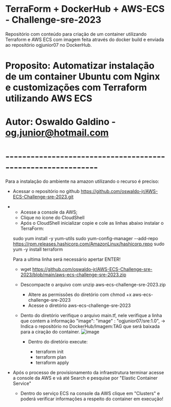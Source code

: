 # TerraForm + DockerHub + AWS-ECS - Challenge-sre-2023
Repositório com conteúdo para criação de um container utilizando Terraform e AWS ECS com imagem feita através do docker build e enviada ao repositório ogjunior07 no DockerHub.

# Proposito: Automatizar instalação de um container Ubuntu com Nginx e customizações com Terraform utilizando AWS ECS
# Autor: Oswaldo Galdino - og.junior@hotmail.com
# ------------------------------------------------------------

Para a instalação do ambiente na amazon utilizando o recurso é preciso:

- Acessar o repositório no github https://github.com/oswaldo-jr/AWS-ECS-Challenge-sre-2023.git
-
	- Acesse a console da AWS;
	- Clique no ícone do CloudShell
	- Após o CloudShell inicializar copie e cole as linhas abaixo instalar o TerraForm:
  
	sudo yum install -y yum-utils
	sudo yum-config-manager --add-repo https://rpm.releases.hashicorp.com/AmazonLinux/hashicorp.repo
	sudo yum -y install terraform  
  
  Para a ultima linha será necessário apertar ENTER!
    
	- wget https://github.com/oswaldo-jr/AWS-ECS-Challenge-sre-2023/blob/main/aws-ecs-challenge-sre-2023.zip
  
  - Descompacte o arquivo com unzip aws-ecs-challenge-sre-2023.zip
	- Altere as permissões do diretório com chmod +x aws-ecs-challenge-sre-2023
	- Acesse o diretório aws-ecs-challenge-sre-2023
   - Dento do diretório verifique o arquivo main.tf, nele verifique a linha que contem a informação "image":
       "image"     : "ogjunior07/sre:1.0", -> Indica o repositório no DockerHub/Imagem:TAG que será baixada para a ciração do container.
       ![image](https://user-images.githubusercontent.com/130579714/234587317-9306b3c1-fbe6-4810-93fa-cb5150297f5a.png)

       
		- Dentro do diretório execute:
	
	        - terraform init
	        - terraform plan
	        - terraform apply
	
- Após o processo de provisionamento da infraestrutura terminar acesse a console da AWS e vá até Search e pesquise por "Elastic Container Service"
	- Dentro do serviço ECS na console da AWS clique em "Clusters" e poderá verificar informações a respeito do container em execução!
